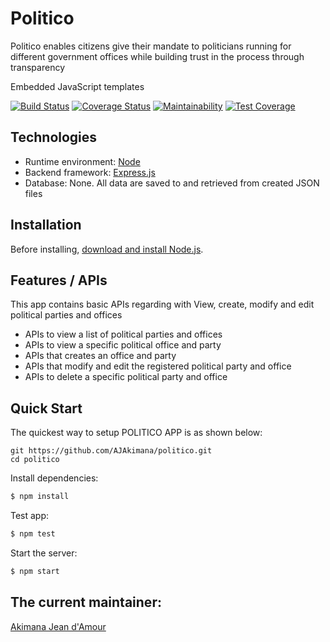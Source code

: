 # Politico
Politico enables citizens give their mandate to politicians running for different government offices while building trust in the process through transparency

Embedded JavaScript templates

[![Build Status](https://travis-ci.org/AJAkimana/politico.svg?branch=develop)](https://travis-ci.org/AJAkimana/politico) [![Coverage Status](https://coveralls.io/repos/github/AJAkimana/politico/badge.svg?branch=develop)](https://coveralls.io/github/AJAkimana/politico?branch=develop)  [![Maintainability](https://api.codeclimate.com/v1/badges/03a8b99c0e216d5f4ed9/maintainability)](https://codeclimate.com/github/AJAkimana/politico/maintainability) [![Test Coverage](https://api.codeclimate.com/v1/badges/03a8b99c0e216d5f4ed9/test_coverage)](https://codeclimate.com/github/AJAkimana/politico/test_coverage)

## Technologies

  * Runtime environment: [Node](https://nodejs.org/)
  * Backend framework: [Express.js](https://expressjs.com/)
  * Database: None. All data are saved to and retrieved from created JSON files

## Installation

Before installing, [download and install Node.js](https://nodejs.org/en/download/).

## Features / APIs

This app contains basic APIs regarding with View, create, modify and edit political parties and offices
  * APIs to view a list of political parties and offices
  * APIs to view a specific political office and party
  * APIs that creates an office and party
  * APIs that modify and edit the registered political party and office 
  * APIs to delete a specific political party and office

## Quick Start

  The quickest way to setup POLITICO APP is as shown below:

```
git https://github.com/AJAkimana/politico.git
cd politico
```

  Install dependencies:

```bash
$ npm install
```

  Test app:

```bash
$ npm test
```

  Start the server:

```bash
$ npm start
```

## The current maintainer:

[Akimana Jean d'Amour](https://github.com/AJAkimana)